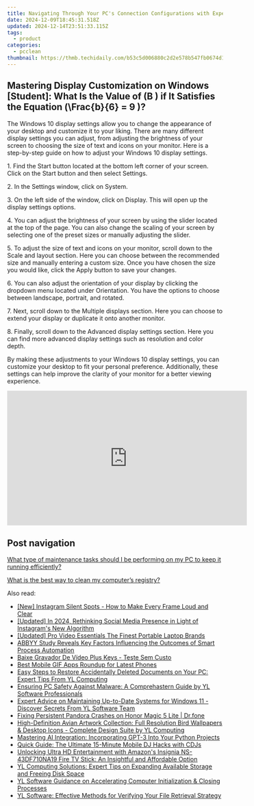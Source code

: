 ```yaml
---
title: Navigating Through Your PC's Connection Configurations with Expertise From YL Software
date: 2024-12-09T18:45:31.518Z
updated: 2024-12-14T23:51:33.115Z
tags:
  - product
categories:
  - pcclean
thumbnail: https://thmb.techidaily.com/b53c5d006880c2d2e578b547fb0674d1bc4019b54f28e65a2bdb8f8ae88e8ace.jpg
---
```


## Mastering Display Customization on Windows [Student]: What Is the Value of \(B \) if It Satisfies the Equation \(\Frac{b}{6} = 9 \)?

The Windows 10 display settings allow you to change the appearance of your desktop and customize it to your liking. There are many different display settings you can adjust, from adjusting the brightness of your screen to choosing the size of text and icons on your monitor. Here is a step-by-step guide on how to adjust your Windows 10 display settings. 

1\. Find the Start button located at the bottom left corner of your screen. Click on the Start button and then select Settings.

2\. In the Settings window, click on System.

3\. On the left side of the window, click on Display. This will open up the display settings options. 

4\. You can adjust the brightness of your screen by using the slider located at the top of the page. You can also change the scaling of your screen by selecting one of the preset sizes or manually adjusting the slider.

5\. To adjust the size of text and icons on your monitor, scroll down to the Scale and layout section. Here you can choose between the recommended size and manually entering a custom size. Once you have chosen the size you would like, click the Apply button to save your changes.

6\. You can also adjust the orientation of your display by clicking the dropdown menu located under Orientation. You have the options to choose between landscape, portrait, and rotated.

7\. Next, scroll down to the Multiple displays section. Here you can choose to extend your display or duplicate it onto another monitor.

8\. Finally, scroll down to the Advanced display settings section. Here you can find more advanced display settings such as resolution and color depth. 

By making these adjustments to your Windows 10 display settings, you can customize your desktop to fit your personal preference. Additionally, these settings can help improve the clarity of your monitor for a better viewing experience.

<!-- affiliate ads begin -->
<iframe width="560" height="315" src="https://www.youtube.com/embed/GFHH14XlFCk?si=2HcjQbDx5eG0ZQAt" title="YouTube video player" frameborder="0" allow="accelerometer; autoplay; clipboard-write; encrypted-media; gyroscope; picture-in-picture; web-share" referrerpolicy="strict-origin-when-cross-origin" allowfullscreen></iframe>
<!-- affiliate ads end -->

## Post navigation

[What type of maintenance tasks should I be performing on my PC to keep it running efficiently?](https://tools.techidaily.com/pcclean/products/)

[What is the best way to clean my computer’s registry?](https://tools.techidaily.com/pcclean/products/)

<ins class="adsbygoogle"
     style="display:block"
     data-ad-format="autorelaxed"
     data-ad-client="ca-pub-7571918770474297"
     data-ad-slot="1223367746"></ins>

<ins class="adsbygoogle"
     style="display:block"
     data-ad-client="ca-pub-7571918770474297"
     data-ad-slot="8358498916"
     data-ad-format="auto"
     data-full-width-responsive="true"></ins>

<span class="atpl-alsoreadstyle">Also read:</span>
<div><ul>
<li><a href="https://facebook-video-files.techidaily.com/new-instagram-silent-spots-how-to-make-every-frame-loud-and-clear/"><u>[New] Instagram Silent Spots - How to Make Every Frame Loud and Clear</u></a></li>
<li><a href="https://instagram-clips.techidaily.com/updated-in-2024-rethinking-social-media-presence-in-light-of-instagrams-new-algorithm/"><u>[Updated] In 2024, Rethinking Social Media Presence in Light of Instagram's New Algorithm</u></a></li>
<li><a href="https://youtube-tips.techidaily.com/ed-pro-video-essentials-the-finest-portable-laptop-brands/"><u>[Updated] Pro Video Essentials The Finest Portable Laptop Brands</u></a></li>
<li><a href="https://some-techniques.techidaily.com/abbyy-study-reveals-key-factors-influencing-the-outcomes-of-smart-process-automation/"><u>ABBYY Study Reveals Key Factors Influencing the Outcomes of Smart Process Automation</u></a></li>
<li><a href="https://eaxpv-info.techidaily.com/baixe-gravador-de-video-plus-keys-teste-sem-custo/"><u>Baixe Gravador De Vídeo Plus Keys - Teste Sem Custo</u></a></li>
<li><a href="https://extra-hints.techidaily.com/best-mobile-gif-apps-roundup-for-latest-phones/"><u>Best Mobile GIF Apps Roundup for Latest Phones</u></a></li>
<li><a href="https://win-exclusive.techidaily.com/easy-steps-to-restore-accidentally-deleted-documents-on-your-pc-expert-tips-from-yl-computing/"><u>Easy Steps to Restore Accidentally Deleted Documents on Your PC: Expert Tips From YL Computing</u></a></li>
<li><a href="https://win-exclusive.techidaily.com/ensuring-pc-safety-against-malware-a-comprehastern-guide-by-yl-software-professionals/"><u>Ensuring PC Safety Against Malware: A Comprehastern Guide by YL Software Professionals</u></a></li>
<li><a href="https://win-exclusive.techidaily.com/expert-advice-on-maintaining-up-to-date-systems-for-windows-11-discover-secrets-from-yl-software-team/"><u>Expert Advice on Maintaining Up-to-Date Systems for Windows 11 - Discover Secrets From YL Software Team</u></a></li>
<li><a href="https://howto.techidaily.com/fixing-persistent-pandora-crashes-on-honor-magic-5-lite-drfone-by-drfone-fix-android-problems-fix-android-problems/"><u>Fixing Persistent Pandora Crashes on Honor Magic 5 Lite | Dr.fone</u></a></li>
<li><a href="https://win-exclusive.techidaily.com/high-definition-avian-artwork-collection-full-resolution-bird-wallpapers-and-desktop-icons-complete-design-suite-by-yl-computing/"><u>High-Definition Avian Artwork Collection: Full Resolution Bird Wallpapers & Desktop Icons - Complete Design Suite by YL Computing</u></a></li>
<li><a href="https://tech-revival.techidaily.com/mastering-ai-integration-incorporating-gpt-3-into-your-python-projects/"><u>Mastering AI Integration: Incorporating GPT-3 Into Your Python Projects</u></a></li>
<li><a href="https://win-exclusive.techidaily.com/quick-guide-the-ultimate-15-minute-mobile-dj-hacks-with-cdjs/"><u>Quick Guide: The Ultimate 15-Minute Mobile DJ Hacks with CDJs</u></a></li>
<li><a href="https://buynow-help.techidaily.com/unlocking-ultra-hd-entertainment-with-amazons-insignia-ns-43df710na19-fire-tv-stick-an-insightful-and-affordable-option/"><u>Unlocking Ultra HD Entertainment with Amazon's Insignia NS-43DF710NA19 Fire TV Stick: An Insightful and Affordable Option</u></a></li>
<li><a href="https://win-exclusive.techidaily.com/yl-computing-solutions-expert-tips-on-expanding-available-storage-and-freeing-disk-space/"><u>YL Computing Solutions: Expert Tips on Expanding Available Storage and Freeing Disk Space</u></a></li>
<li><a href="https://win-exclusive.techidaily.com/yl-software-guidance-on-accelerating-computer-initialization-and-closing-processes/"><u>YL Software Guidance on Accelerating Computer Initialization & Closing Processes</u></a></li>
<li><a href="https://win-exclusive.techidaily.com/yl-software-effective-methods-for-verifying-your-file-retrieval-strategy/"><u>YL Software: Effective Methods for Verifying Your File Retrieval Strategy</u></a></li>
</ul></div>

